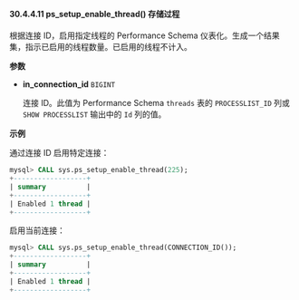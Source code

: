 #### 30.4.4.11 ps_setup_enable_thread() 存储过程

根据连接 ID，启用指定线程的 Performance Schema 仪表化。生成一个结果集，指示已启用的线程数量。已启用的线程不计入。

**参数**

- **in_connection_id** `BIGINT`
  
  连接 ID。此值为 Performance Schema `threads` 表的 `PROCESSLIST_ID` 列或 `SHOW PROCESSLIST` 输出中的 `Id` 列的值。

**示例**

通过连接 ID 启用特定连接：

```sql
mysql> CALL sys.ps_setup_enable_thread(225);
+------------------+
| summary          |
+------------------+
| Enabled 1 thread |
+------------------+
```

启用当前连接：

```sql
mysql> CALL sys.ps_setup_enable_thread(CONNECTION_ID());
+------------------+
| summary          |
+------------------+
| Enabled 1 thread |
+------------------+
```

